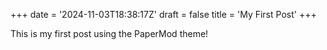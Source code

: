 +++
date = '2024-11-03T18:38:17Z'
draft = false
title = 'My First Post'
+++


This is my first post using the PaperMod theme! 